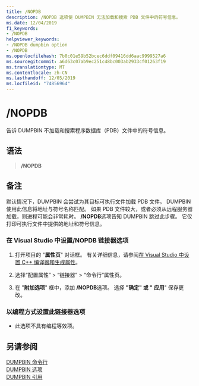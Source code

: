 ```yaml
---
title: /NOPDB
description: /NOPDB 选项使 DUMPBIN 无法加载和搜索 PDB 文件中的符号信息。
ms.date: 12/04/2019
f1_keywords:
- /NOPDB
helpviewer_keywords:
- /NOPDB dumpbin option
- /NOPDB
ms.openlocfilehash: 7b0c01e59b52bcec6ddf09416dd6aac9999527a6
ms.sourcegitcommit: a6d63c07ab9ec251c48bc003ab2933cf01263f19
ms.translationtype: MT
ms.contentlocale: zh-CN
ms.lasthandoff: 12/05/2019
ms.locfileid: "74856964"
---
```

# <a name="nopdb"></a>/NOPDB

告诉 DUMPBIN 不加载和搜索程序数据库（PDB）文件中的符号信息。

## <a name="syntax"></a>语法

> **/NOPDB**

## <a name="remarks"></a>备注

默认情况下，DUMPBIN 会尝试为其目标可执行文件加载 PDB 文件。 DUMPBIN 使用此信息将地址与符号名称匹配。 如果 PDB 文件较大，或者必须从远程服务器加载，则进程可能会非常耗时。 **/NOPDB**选项告知 DUMPBIN 跳过此步骤。 它仅打印可执行文件中提供的地址和符号信息。

### <a name="to-set-the-nopdb-linker-option-in-visual-studio"></a>在 Visual Studio 中设置/NOPDB 链接器选项

1. 打开项目的 "**属性页**" 对话框。 有关详细信息，请参阅[在 Visual Studio 中设置 C++ 编译器和生成属性](../working-with-project-properties.md)。

1. 选择“配置属性” > “链接器” > “命令行”属性页。

1. 在 "**附加选项**" 框中，添加 **/NOPDB**选项。 选择 **"确定" 或 "** **应用**" 保存更改。

### <a name="to-set-this-linker-option-programmatically"></a>以编程方式设置此链接器选项

- 此选项不具有编程等效项。

## <a name="see-also"></a>另请参阅

[DUMPBIN 命令行](dumpbin-command-line.md)\
[DUMPBIN 选项](dumpbin-options.md)\
[DUMPBIN 引用](dumpbin-reference.md)
